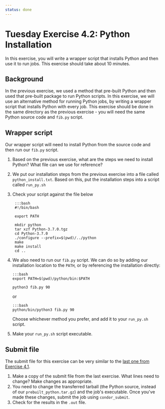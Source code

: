 ```yaml
---
status: done
---
```


<style type="text/css"> pre em { font-style: normal; background-color: yellow; } pre strong { font-style: normal; font-weight: bold; color: #008; } </style>

Tuesday Exercise 4.2: Python Installation
===========================================

In this exercise, you will write a wrapper script that installs Python and then use it to run jobs. This exercise should take about 10 minutes.

Background
----------

In the previous exercise, we used a method that pre-built Python and then used that pre-built package to run Python scripts. In this exercise, we will use an alternative method for running Python jobs, by writing a wrapper script that installs Python with every job. This exercise should be done in the same directory as the previous exercise - you will need the same Python source code and `fib.py` script.

Wrapper script
--------------

Our wrapper script will need to install Python from the source code and then run our `fib.py` script.

1.  Based on the previous exercise, what are the steps we need to install Python? What file can we use for reference?

1.  We put our installation steps from the previous exercise into a file called `python_install.txt`. Based on this, put the installation steps into a script called `run_py.sh` 

1. Check your script against the file below 

		:::bash
		#!/bin/bash

		export PATH

		mkdir python
		tar xzf Python-3.7.0.tgz
		cd Python-3.7.0
		./configure --prefix=$(pwd)/../python
		make
		make install
		cd ..

1.  We also need to run our `fib.py` script. We can do so by adding our installation location to the `PATH`, or by referencing the installation directly: 

		:::bash
		export PATH=$(pwd)/python/bin:$PATH

		python3 fib.py 90

	or

		:::bash
		python/bin/python3 fib.py 90

	Choose whichever method you prefer, and add it to your `run_py.sh` script.

1.  Make your `run_py.sh` script executable.

Submit file
-----------

The submit file for this exercise can be very similar to the [last one from Exercise 4.1](/materials/day2/part4-ex1-python-built.md).

1.  Make a copy of the submit file from the last exercise. What lines need to change? Make changes as appropriate.
1.  You need to change the transferred tarball (the Python source, instead of our `prebuilt_python.tar.gz`) and the job's executable. Once you've made these changes, submit the job using `condor_submit`.
1.  Check for the results in the `.out` file.


